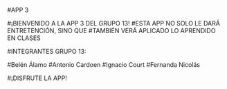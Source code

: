 #APP 3

#¡BIENVENIDO A LA APP 3 DEL GRUPO 13!
#ESTA APP NO SOLO LE DARÁ ENTRETENCIÓN, SINO QUE
#TAMBIÉN VERÁ APLICADO LO APRENDIDO EN CLASES

#INTEGRANTES GRUPO 13:

#Belén Álamo
#Antonio Cardoen
#Ignacio Court
#Fernanda Nicolás


#¡DISFRUTE LA APP!
